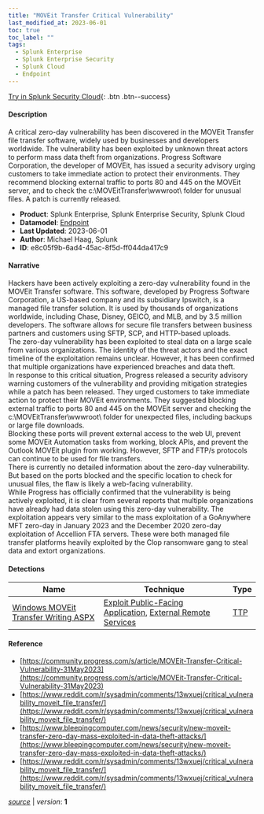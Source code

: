 ```yaml
---
title: "MOVEit Transfer Critical Vulnerability"
last_modified_at: 2023-06-01
toc: true
toc_label: ""
tags:
  - Splunk Enterprise
  - Splunk Enterprise Security
  - Splunk Cloud
  - Endpoint
---
```


[Try in Splunk Security Cloud](https://www.splunk.com/en_us/cyber-security.html){: .btn .btn--success}

#### Description

A critical zero-day vulnerability has been discovered in the MOVEit Transfer file transfer software, widely used by businesses and developers worldwide. The vulnerability has been exploited by unknown threat actors to perform mass data theft from organizations. Progress Software Corporation, the developer of MOVEit, has issued a security advisory urging customers to take immediate action to protect their environments. They recommend blocking external traffic to ports 80 and 445 on the MOVEit server, and to check the c:\MOVEitTransfer\wwwroot\ folder for unusual files. A patch is currently released.

- **Product**: Splunk Enterprise, Splunk Enterprise Security, Splunk Cloud
- **Datamodel**: [Endpoint](https://docs.splunk.com/Documentation/CIM/latest/User/Endpoint)
- **Last Updated**: 2023-06-01
- **Author**: Michael Haag, Splunk
- **ID**: e8c05f9b-6ad4-45ac-8f5d-ff044da417c9

#### Narrative

Hackers have been actively exploiting a zero-day vulnerability found in the MOVEit Transfer software. This software, developed by Progress Software Corporation, a US-based company and its subsidiary Ipswitch, is a managed file transfer solution. It is used by thousands of organizations worldwide, including Chase, Disney, GEICO, and MLB, and by 3.5 million developers. The software allows for secure file transfers between business partners and customers using SFTP, SCP, and HTTP-based uploads.\
The zero-day vulnerability has been exploited to steal data on a large scale from various organizations. The identity of the threat actors and the exact timeline of the exploitation remains unclear. However, it has been confirmed that multiple organizations have experienced breaches and data theft.\
In response to this critical situation, Progress released a security advisory warning customers of the vulnerability and providing mitigation strategies while a patch has been released. They urged customers to take immediate action to protect their MOVEit environments. They suggested blocking external traffic to ports 80 and 445 on the MOVEit server and checking the c:\MOVEitTransfer\wwwroot\ folder for unexpected files, including backups or large file downloads.\
Blocking these ports will prevent external access to the web UI, prevent some MOVEit Automation tasks from working, block APIs, and prevent the Outlook MOVEit plugin from working. However, SFTP and FTP/s protocols can continue to be used for file transfers.\
There is currently no detailed information about the zero-day vulnerability. But based on the ports blocked and the specific location to check for unusual files, the flaw is likely a web-facing vulnerability.\
While Progress has officially confirmed that the vulnerability is being actively exploited, it is clear from several reports that multiple organizations have already had data stolen using this zero-day vulnerability. The exploitation appears very similar to the mass exploitation of a GoAnywhere MFT zero-day in January 2023 and the December 2020 zero-day exploitation of Accellion FTA servers. These were both managed file transfer platforms heavily exploited by the Clop ransomware gang to steal data and extort organizations.

#### Detections

| Name        | Technique   | Type         |
| ----------- | ----------- |--------------|
| [Windows MOVEit Transfer Writing ASPX](/endpoint/c0ed2aca-5666-45b3-813f-ddfac3f3eda0/) | [Exploit Public-Facing Application](/tags/#exploit-public-facing-application), [External Remote Services](/tags/#external-remote-services) | [TTP](https://github.com/splunk/security_content/wiki/Detection-Analytic-Types) |

#### Reference

* [https://community.progress.com/s/article/MOVEit-Transfer-Critical-Vulnerability-31May2023](https://community.progress.com/s/article/MOVEit-Transfer-Critical-Vulnerability-31May2023)
* [https://www.reddit.com/r/sysadmin/comments/13wxuej/critical_vulnerability_moveit_file_transfer/](https://www.reddit.com/r/sysadmin/comments/13wxuej/critical_vulnerability_moveit_file_transfer/)
* [https://www.bleepingcomputer.com/news/security/new-moveit-transfer-zero-day-mass-exploited-in-data-theft-attacks/](https://www.bleepingcomputer.com/news/security/new-moveit-transfer-zero-day-mass-exploited-in-data-theft-attacks/)
* [https://www.reddit.com/r/sysadmin/comments/13wxuej/critical_vulnerability_moveit_file_transfer/](https://www.reddit.com/r/sysadmin/comments/13wxuej/critical_vulnerability_moveit_file_transfer/)



[*source*](https://github.com/splunk/security_content/tree/develop/stories/moveit_transfer_critical_vulnerability.yml) \| *version*: **1**